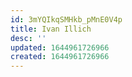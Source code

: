 ```yaml
---
id: 3mYQIkqSMHkb_pMnE0V4p
title: Ivan Illich
desc: ''
updated: 1644961726966
created: 1644961726966
---
```


